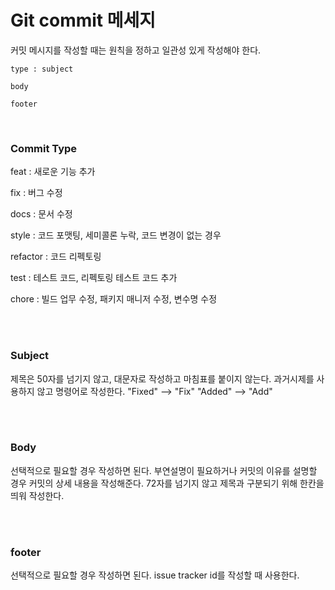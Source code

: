 # Git commit 메세지

커밋 메시지를 작성할 때는 원칙을 정하고 일관성 있게 작성해야 한다.

```
type : subject

body

footer
```

<br/>

### Commit Type

feat : 새로운 기능 추가

fix : 버그 수정

docs : 문서 수정

style : 코드 포맷팅, 세미콜론 누락, 코드 변경이 없는 경우

refactor : 코드 리펙토링

test : 테스트 코드, 리펙토링 테스트 코드 추가

chore : 빌드 업무 수정, 패키지 매니저 수정, 변수명 수정

<br/>
<br/>

### Subject

제목은 50자를 넘기지 않고, 대문자로 작성하고 마침표를 붙이지 않는다.
과거시제를 사용하지 않고 명령어로 작성한다.
"Fixed" --> "Fix"
"Added" --> "Add"

<br/>
<br/>

### Body

선택적으로 필요할 경우 작성하면 된다.
부연설명이 필요하거나 커밋의 이유를 설명할 경우 커밋의 상세 내용을 작성해준다.
72자를 넘기지 않고 제목과 구분되기 위해 한칸을 띄워 작성한다.

<br/>
<br/>

### footer

선택적으로 필요할 경우 작성하면 된다.
issue tracker id를 작성할 때 사용한다.
